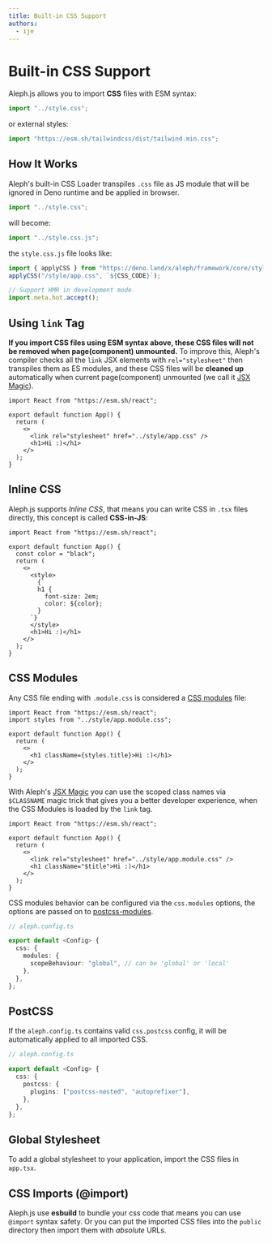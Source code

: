 ```yaml
---
title: Built-in CSS Support
authors:
  - ije
---
```


# Built-in CSS Support

Aleph.js allows you to import **CSS** files with ESM syntax:

```javascript
import "../style.css";
```

or external styles:

```javascript
import "https://esm.sh/tailwindcss/dist/tailwind.min.css";
```

## How It Works

Aleph's built-in CSS Loader transpiles `.css` file as JS module that will be
ignored in Deno runtime and be applied in browser.

```javascript
import "../style.css";
```

will become:

```javascript
import "../style.css.js";
```

the `style.css.js` file looks like:

```javascript
import { applyCSS } from "https://deno.land/x/aleph/framework/core/style.ts";
applyCSS("/style/app.css", `${CSS_CODE}`);

// Support HMR in development mode.
import.meta.hot.accept();
```

## Using `link` Tag

**If you import CSS files using ESM syntax above, these CSS files will not be
removed when page(component) unmounted.** To improve this, Aleph's compiler
checks all the `link` JSX elements with `rel="stylesheet"` then transpiles them
as ES modules, and these CSS files will be **cleaned up** automatically when
current page(component) unmounted (we call it
[JSX Magic](/docs/advanced-features/jsx-magic)).

```tsx
import React from "https://esm.sh/react";

export default function App() {
  return (
    <>
      <link rel="stylesheet" href="../style/app.css" />
      <h1>Hi :)</h1>
    </>
  );
}
```

## Inline CSS

Aleph.js supports _Inline CSS_, that means you can write CSS in `.tsx` files
directly, this concept is called **CSS-in-JS**:

```tsx
import React from "https://esm.sh/react";

export default function App() {
  const color = "black";
  return (
    <>
      <style>
        {`
        h1 {
          font-size: 2em;
          color: ${color};
        }
      `}
      </style>
      <h1>Hi :)</h1>
    </>
  );
}
```

## CSS Modules

Any CSS file ending with `.module.css` is considered a
[CSS modules](https://github.com/css-modules/css-modules) file:

```tsx
import React from "https://esm.sh/react";
import styles from "../style/app.module.css";

export default function App() {
  return (
    <>
      <h1 className={styles.title}>Hi :)</h1>
    </>
  );
}
```

With Aleph's [JSX Magic](/docs/advanced-features/jsx-magic) you can use the
scoped class names via `$CLASSNAME` magic trick that gives you a better
developer experience, when the CSS Modules is loaded by the `link` tag.

```tsx
import React from "https://esm.sh/react";

export default function App() {
  return (
    <>
      <link rel="stylesheet" href="../style/app.module.css" />
      <h1 className="$title">Hi :)</h1>
    </>
  );
}
```

CSS modules behavior can be configured via the `css.modules` options, the
options are passed on to
[postcss-modules](https://github.com/madyankin/postcss-modules).

```ts
// aleph.config.ts

export default <Config> {
  css: {
    modules: {
      scopeBehaviour: "global", // can be 'global' or 'local'
    },
  },
};
```

## PostCSS

If the `aleph.config.ts` contains valid `css.postcss` config, it will be
automatically applied to all imported CSS.

```ts
// aleph.config.ts

export default <Config> {
  css: {
    postcss: {
      plugins: ["postcss-nested", "autoprefixer"],
    },
  },
};
```

## Global Stylesheet

To add a global stylesheet to your application, import the CSS files in
`app.tsx`.

## CSS Imports (@import)

Aleph.js use **esbuild** to bundle your css code that means you can use
`@import` syntax safety. Or you can put the imported CSS files into the `public`
directory then import them with _absolute_ URLs.
